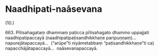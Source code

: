 

# Naadhipati-naāsevana






(10.)

663\. Pītisahagataṃ dhammaṃ paṭicca pītisahagato dhammo uppajjati naadhipatipaccayā (naadhipatipaṭisandhikkhaṇe paripuṇṇaṃ)…  napurejātapaccayā…  (“arūpe”ti niyāmetabbaṃ “paṭisandhikkhaṇe”ti ca) napacchājātapaccayā…  naāsevanapaccayā.



